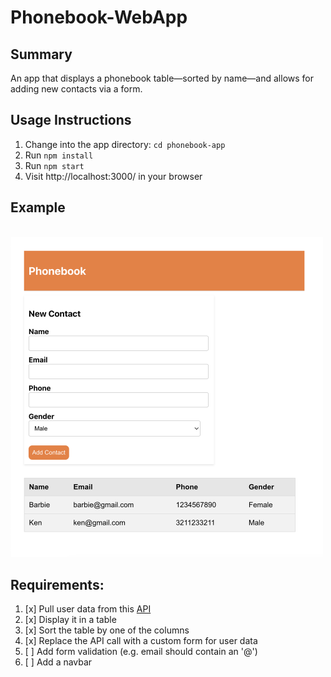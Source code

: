# Phonebook-WebApp

## Summary
An app that displays a phonebook table—sorted by name—and allows for adding new contacts via a form.

## Usage Instructions
1. Change into the app directory: `cd phonebook-app`
2. Run `npm install`
3. Run `npm start`
4. Visit http://localhost:3000/ in your browser

## Example
<br><img src="phonebook-app/screenshots/phonebook.png" width="500" alt="App screenshot">

## Requirements:
1. [x] Pull user data from this [API](https://jsonplaceholder.typicode.com/users)
2. [x] Display it in a table
3. [x] Sort the table by one of the columns
4. [x] Replace the API call with a custom form for user data
5. [ ] Add form validation (e.g. email should contain an '@')
6. [ ] Add a navbar